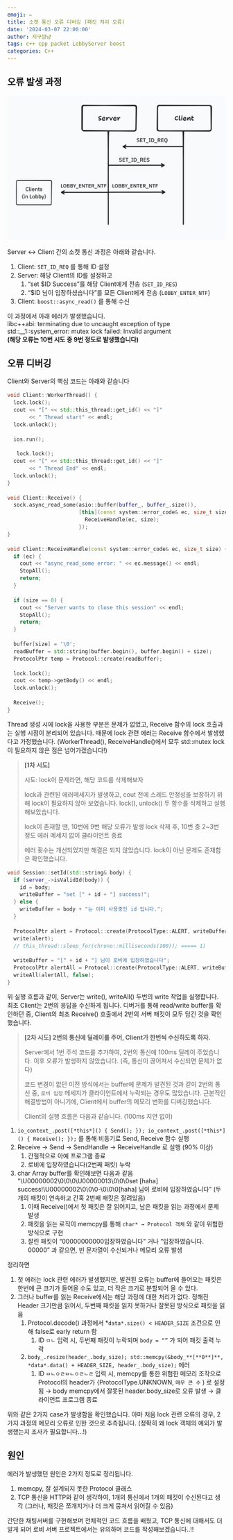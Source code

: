 ```yaml
---
emoji: ✏️
title: 소켓 통신 오류 디버깅 (패킷 처리 오류)
date: '2024-03-07 22:00:00'
author: 지구깜냥
tags: c++ cpp packet LobbyServer boost
categories: C++
---
```

## 오류 발생 과정

![lobbyDiagram](../image/lobbyDiagram.png)

Server ↔ Client 간의 소켓 통신 과정은 아래와 같습니다.

1. Client: `SET_ID_REQ` 를 통해 ID 설정
2. Server:  해당 Client의 ID를 설정하고
   1. “set $ID Success”를 해당 Client에게 전송 (`SET_ID_RES`)
   2. “$ID 님이 입장하셨습니다”를 모든 Client에게 전송  (`LOBBY_ENTER_NTF`)
3. Client: `boost::async_read()` 를 통해 수신

이 과정에서 아래 에러가 발생했습니다.  
libc++abi: terminating due to uncaught exception of type std::__1::system_error: mutex lock failed: Invalid argument  
**(해당 오류는 10번 시도 중 9번 정도로 발생했습니다)**

## 오류 디버깅

Client와 Server의 핵심 코드는 아래와 같습니다

```c++
void Client::WorkerThread() {
  lock.lock();
  cout << "[" << std::this_thread::get_id() << "]"
       << " Thread start" << endl;
  lock.unlock();

  ios.run();

   lock.lock();
  cout << "[" << std::this_thread::get_id() << "]"
       << " Thread End" << endl;
  lock.unlock();
}

void Client::Receive() {
  sock.async_read_some(asio::buffer(buffer_, buffer_.size()),
                       [this](const system::error_code& ec, size_t size) {
                         ReceiveHandle(ec, size);
                       });
}

void Client::ReceiveHandle(const system::error_code& ec, size_t size) {
  if (ec) {
    cout << "async_read_some error: " << ec.message() << endl;
    StopAll();
    return;
  }

  if (size == 0) {
    cout << "Server wants to close this session" << endl;
    StopAll();
    return;
  }

  buffer[size] = '\0';
  readBuffer = std::string(buffer.begin(), buffer.begin() + size);
  ProtocolPtr temp = Protocol::create(readBuffer);

  lock.lock();
  cout << temp->getBody() << endl;
  lock.unlock();

  Receive();
}
```

Thread 생성 시에 lock을 사용한 부분은 문제가 없었고, Receive 함수의 lock 호출과는 실행 시점이 분리되어 있습니다. 때문에 lock 관련 에러는 Receive 함수에서 발생했다고 가정했습니다.
(WorkerThread(), ReceiveHandle()에서 모두 std::mutex lock이 필요하지 않은 점은 넘어가겠습니다!)

> **[1차 시도]**
>
>
> 시도: lock이 문제라면, 해당 코드를 삭제해보자
>
> lock과 관련된 에러메세지가 발생하고, cout 전에 스레드 안정성을 보장하기 위해 lock이 필요하지 않아 보였습니다. lock(), unlock() 두 함수를 삭제하고 실행해보았습니다.
>
> lock이 존재할 땐, 10번에 9번 해당 오류가 발생
> lock 삭제 후, 10번 중 2~3번 정도 에러 메세지 없이 클라이언트 종료
>
> 에러 횟수는 개선되었지만 해결은 되지 않았습니다.
> lock이 아닌 문제도 존재함은 확인했습니다.
>

```c++
void Session::setId(std::string& body) {
  if (server_->isValidId(body)) {
    id = body;
    writeBuffer = "set [" + id + "] success!";
  } else {
    writeBuffer = body + "는 이미 사용중인 id 입니다.";
  }

  ProtocolPtr alert = Protocol::create(ProtocolType::ALERT, writeBuffer);
  write(alert);
  // this_thread::sleep_for(chrono::milliseconds(100)); ===== 1)

  writeBuffer = "[" + id + "] 님이 로비에 입장하였습니다";
  ProtocolPtr alertAll = Protocol::create(ProtocolType::ALERT, writeBuffer);
  writeAll(alertAll, false);
}
```

위 실행 흐름과 같이, Server는 write(), writeAll() 두번의 write 작업을 실행합니다.
최초 Client는 2번의 응답을 수신하게 됩니다. 디버거를 통해 read/write buffer를 확인하던 중, Client의 최초 Receive() 호출에서 2번의 서버 패킷이 모두 담긴 것을 확인했습니다.

> **[2차 시도]
> 2번의 통신에 딜레이를 주어, Client가 한번씩 수신하도록 하자.**
> 
> Server에서 1번 주석 코드를 추가하여, 2번의 통신에 100ms 딜레이 주었습니다.
> 이후 오류가 발생하지 않았습니다. (즉, 통신이 끊어져서 수신되면 문제가 없다)
> 
> 코드 변경이 없던 이전 방식에서는 buffer에 문제가 발견된 것과 같이
> 2번의 통신 중, `로비 입장` 메세지가 클라이언트에서 누락되는 경우도 많았습니다.
> 근본적인 해결방법이 아니기에, Client에서 buffer의 메모리 변화를 디버깅했습니다.
> 
> Client의 실행 흐름은 다음과 같습니다. (100ms 지연 없이)

1. `io_context_.post([*this*]() { Send(); });
   io_context_.post([*this*]() { Receive(); });` 를 통해 비동기로 Send, Receive 함수 실행
2. Receive → Send → SendHandle → ReceiveHandle 로 실행 (90% 이상)
   1. 간헐적으로 아예 프로그램 종료
   2. 로비에 입장하였습니다(2번째 패킷) 누락
3. char Array buffer를 확인해보면 다음과 같음
   "\U00000002\0\0\0\U00000013\0\0\0set [haha] success!\U00000002\0\0\0-\0\0\0[haha] 님이 로비에 입장하였습니다” (두개의 패킷이 연속하고 간혹 2번째 패킷은 잘려있음)
   1. 이때 Receive()에서 첫 패킷은 잘 읽어지고, 남은 패킷을 읽는 과정에서 문제 발생
   2. 패킷을 읽는 로직이 memcpy를 통해 `char* → Protocol 객체` 와 같이 위험한 방식으로 구현
   3. 잘린 패킷이 “00000000000입장하였습니다” 거나 “입장하였습니다. 00000” 과 같으면, 빈 문자열이 수신되거나 메모리 오류 발생

정리하면

1. 첫 에러는 lock 관련 에러가 발생했지만, 발견된 오류는 buffer에 들어오는 패킷은 한번에 큰 크기가 들어올 수도 있고, 더 작은 크기로 분할되어 올 수 있다.
2. 그러나 buffer를 읽는 Receive에서는 해당 과정에 대한 처리가 없다.
   정해진 Header 크기만큼 읽어서, 두번째 패킷을 읽지 못하거나 잘못된 방식으로 패킷을 읽음
   1. Protocol.decode() 과정에서 *`data*.size() < HEADER_SIZE` 조건으로 인해 false로 early return 함
      1. ID `ㅁㄴ` 입력 시, 두번째 패킷이 누락되며 `body = “”` 가 되어 패킷 출력 누락
   2. `body_.resize(header_.body_size);
      std::memcpy(&body_**[**0**]**, *data*.data() + HEADER_SIZE, header_.body_size);` 에러
      1. ID `ㅁㄴㅇㄹㅁㄴㅇㄹㄴㄹ`  입력 시, memcpy를 통한 위험한 메모리 조작으로 Protocol의 header가
         {ProtocolType.UNKNOWN, `매우 큰 수` ) 로 설정됨
         → body memcpy에서 잘못된 header.body_size로 오류 발생
         → 클라이언트 프로그램 종료

위와 같은 2가지 case가 발생함을 확인했습니다.
아마 처음 lock 관련 오류의 경우, 2가지 과정의 메모리 오류로 인한 것으로 추측됩니다.
(정확히 왜 lock 객체의 예외가 발생했는지 조사가 필요합니다…!)

## 원인

에러가 발생했던 원인은 2가지 정도로 정리됩니다.

1. memcpy, 잘 설계되지 못한 Protocol 클래스
2. TCP 통신을 HTTP와 같이 생각하여, 1개의 통신에서 1개의 패킷이 수신된다고 생각
   (그러나, 패킷은 쪼개지거나 더 크게 뭉쳐서 읽어질 수 있음)

간단한 채팅서버를 구현해보며 전체적인 코드 흐름을 배웠고, TCP 통신에 대해서도 더 알게 되어
로비 서버 프로젝트에서는 유의하며 코드를 작성해보겠습니다..!!